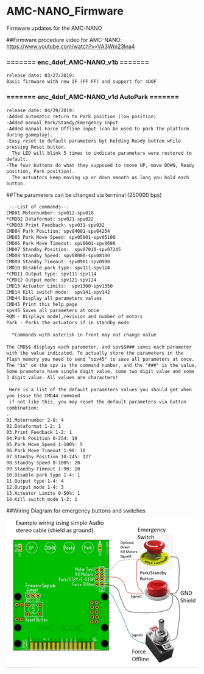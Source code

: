 # AMC-NANO_Firmware
Firmware updates for the AMC-NANO

##Firmware procedure video for AMC-NANO:
https://www.youtube.com/watch?v=VA3Wm23lna4


### ======= enc_4dof_AMC-NANO_v1b =======
```
release date: 03/27/2019: 
Basic firmware with new IF (FF FF) and support for 4DOF
```


### ======= enc_4dof_AMC-NANO_v1d AutoPark =======
```
release date: 04/29/2019: 
-Added automatic return to Park position (low position)
-Added manual Park/Standy/Emergency input
-Added manual Force Offline input (can be used to park the platform during gameplay).
-Easy reset to default parameters byt holding Ready button while pressing Reset button.
  The LED will blink 5 times to indicate parameters were restored to default.
-The four buttons do what they supposed to (move UP, move DOWN, Ready position, Park position).
  The actuators keep moving up or down smooth as long you hold each button.
```
##The parameters can be changed via terminal (250000 bps)
```
 ---List of commands---
CMD01 Motornumber: spv012-spv018
*CMD02 Dataformat: spv021-spv022
*CMD03 Print Feedback: spv031-spv032
CMD04 Park Position: spv04001-spv04254
CMD05 Park Move Speed: spv05001-spv05100
CMD06 Park Move Timeout: spv0601-spv0690
CMD07 Standby Position:  spv07010-spv07245
CMD08 Standby Speed: spv08000-spv08100
CMD09 Standby Timeout: spv0901-spv0990
CMD10 Disable park type: spv111-spv114
*CMD11 Output type: spv111-spv114
*CMD12 Output mode: spv121-spv124
CMD13 Actuator Limits:  spv1300-spv1350
CMD14 Kill switch mode:  spv141-spv142
CMD44 Display all parameters values
CMD45 Print this help page
spv45 Saves all parameters at once
RQM - Displays model,revision and number of motors
Park - Parks the actuators if in standby mode

  *Commands with asterisk in front may not change value

The CMD$$ displays each parameter, and spv$$### saves each parameter with the value indicated. To actually store the parameters in the flash memory you need to send "spv45" to save all parameters at once. The "$$" on the spv is the command number, and the "###" is the value, Some prameters have single digit value, some two digit value and some 3 digit value. All values are characters!

 Here is a list of the default parameters values you should get when you issue the CMD44 command
 if not like this, you may reset the default parameters via button combination:
.
01.Motornumber 2-8: 4
02.Dataformat 1-2: 1
03.Print Feedback 1-2: 1
04.Park Position 0-254: 10
05.Park_Move_Speed 1-100%: 5
06.Park_Move_Timeout 1-90: 10
07.Standby Position 10-245: 127
08.Standby Speed 0-100%: 20
09.Standby Timeout 1-90: 10
10.Disable park type 1-4: 1
11.Output type 1-4: 4
12.Output mode 1-4: 3
13.Actuator Limits 0-50%: 1
14.Kill switch mode 1-2: 1
```

##Wiring Diagram for emergency buttons and switches

![Alt Text](https://github.com/tronicgr/AMC-NANO_Firmware/blob/master/AMC-NANO%20park-standby-emergency-force-offline%20diagram.jpg)
